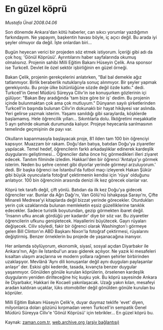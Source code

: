 # En güzel köprü

*Mustafa Ünal 2008.04.06*

<tr><td class="metin" colspan="2" style="padding-top: 20px; padding-left: 5px; padding-right: 10px;">Son dönemde Ankara'dan kötü haberler, can sıkıcı yorumlar yazdığımın farkındayım. Ne yapayım, başkentin havası böyle, iç açıcı değil. Bu arada iyi şeyler olmuyor da değil. İşte onlardan biri...</td></tr><tr><td class="metin" colspan="2" style="padding-top: 20px; padding-left: 5px; padding-right: 10px;"><p>Bugün heyecan verici bir projeden söz etmek istiyorum. İçeriği gibi adı da çok hoş; 'Gönül Köprüsü'. Ayrıntılarını haber sayfalarında okumuş olmalısınız. Projenin sahibi Milli Eğitim Bakanı Hüseyin Çelik. Ana sponsor ise Turkcell. Devlet ile özel sektör işbirliğinin en güzel örneği. 
<p> Bakan Çelik, projenin gerekçelerini anlatırken, "Bal bal demekle ağız tatlanmıyor. Birlik beraberlik nutuklarıyla sonuç alınmıyor. Bir şeyler yapmak gerekiyordu. Bu proje ülke bütünlüğüne sözde değil özde katkı." dedi. Turkcell'in Genel Müdürü Süreyya Ciliv'in ise konuşurken gözlerinin içi gülüyor: "Bakan Bey aradığında 'tam bize göre bir iş' dedim. Bu projenin içinde bulunmaktan çok ama çok mutluyum." Dünyanın sayılı şirketlerinden Turkcell'in başında bulunan Ciliv'in dokunaklı bir hayat hikâyesi var aslında. Yeri gelirse yazmak isterim. Yaşamı sanıldığı gibi saraylarda, köşklerde başlamamış. Hele öğrencilik yılları... Sıkıntılarla dolu. İlköğretimi meşakkatle 5 ayrı şehirde okumak durumunda kalıyor. Projeye heyecanla sarılmasının temelinde geçmişinin de payı var. 
<p> Okulların kapanmasıyla başlayacak proje, 81 ilden tam 100 bin öğrenciyi kapsıyor. Muazzam bir rakam. Doğu'dan batıya, batıdan Doğu'ya ziyaretler yapılacak. Temel hedef, öğrencilerin farklı arkadaşlıklar edinerek kardeşlik duygularını geliştirmesi... Öğrenciler daha önce hiç görmedikleri illeri ziyaret edecek. Tanıtım filminde izledim. Hakkari'den bir öğrenci 'Antalya'yı görmek isterim. Neden bu şehre cennet gibi diyorlar yerinde görmeyi arzuluyorum.' dedi. Bir başka öğrenci ise İstanbul'da futbol maçı izleyerek Hakan Şükür gibi büyük oyuncularla fotoğraf çektirmenin kendisi için 'rüya' olduğunu anlatıyor. 100 bin öğrencinin arasında denizi ilk kez görecek olanlar var. 
<p> Köprü tek taraflı değil, çift yönlü. Batıdan da ilk kez Doğu'ya gidecek öğrenciler var. Bunlar da Ağrı Dağı'nı, Van Gölü'nü İshakpaşa Sarayı'nı, Çifte Minareli Medrese'yi kitaplarda değil bizzat yerinde görecekler. Oturdukları yerin çok uzaklarında bulunan memleketin eşsiz güzelliklerine tanıklık edecekler. Sadece turistik boyutundan, gezip görmekten ibaret değil. 'İnsanın ufku ancak gördüğü yer kadardır' diye bir söz var. Bu ziyaretler öğrencilerin ufkunu genişletecek. Hayallerini büyütecek. Gayrı rüyaları değişecek. Ciliv söyledi, fakir bir öğrenci olarak Washington'ı görmeye gelen Bill Clinton'ın ABD Başkanı Nixon'la fotoğraf çektirmesi, rüyalarını değiştirmiş. Benzer örneklerin bu projede de yaşanacağına inanıyor. 
<p> Her anlamda söylüyorum, ekonomik, siyasî, sosyal açıdan Diyarbakır ile Ankara'nın, Ağrı ile İstanbul'un arası giderek açılıyor. Ne yazık ki mesafeleri kısaltan ulaşım araçlarına ve modern yollara rağmen şehirler birbirinden uzaklaşıyor. Mevlânâ 'Aynı dili konuşanlar değil aynı duyguları paylaşanlar anlaşır' der. Eskisi gibi kederde, tasada, kıvançta benzer duygular yaşanmıyor. Gönülden gönüle kurulan köprülerin, örselenen kardeşlik duygularını yeniden dirilteceğine hiç kuşku yok. Bu köprü sayesinde Ankara ile Diyarbakır, Hakkari ile Kocaeli yakınlaşacak. Uzağı yakın kılan, mesafeyi aradan kaldıran uçaklar, lüks otomobiller değil gönülden gönüle kurulan bu köprüler. 
<p> Milli Eğitim Bakanı Hüseyin Çelik'e, duyar duymaz teklife 'evet' diyen, milyonlarca doları gözünü kırpmadan veren Turkcell'in sempatik Genel Müdürü Süreyya Ciliv'e 'Gönül Köprüsü' için tebrikler... En güzel köprü bu. <br/></p></p></p></p></p></p></td></tr>

Kaynak: [zaman.com.tr](http://zaman.com.tr/yazar.do?yazino=673887), [web.archive.org (arşiv bağlantısı)](http://web.archive.org/web/20080610010625/http://www.zaman.com.tr:80/yazar.do?yazino=673887)
